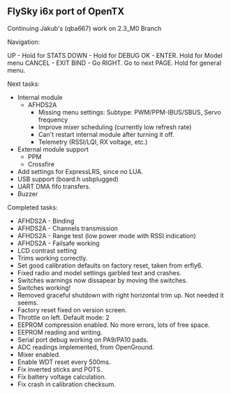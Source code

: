 ## FlySky i6x port of OpenTX

Continuing Jakub's (qba667) work on 2.3_M0 Branch

Navigation:

UP     - Hold for STATS
DOWN   - Hold for DEBUG
OK     - ENTER. Hold for Model menu
CANCEL - EXIT 
BIND   - Go RIGHT. Go to next PAGE. Hold for general menu.

Next tasks:

* Internal module
    - AFHDS2A
        - Missing menu settings: Subtype: PWM/PPM-IBUS/SBUS, Servo frequency
        - Improve mixer scheduling (currently low refresh rate)
        - Can't restart internal module after turning it off.
        - Telemetry (RSSI/LQI, RX voltage, etc.)
* External module support
    - PPM
    - Crossfire
* Add settings for ExpressLRS, since no LUA.
* USB support (board.h usbplugged)
* UART DMA fifo transfers.
* Buzzer

Completed tasks:
* AFHDS2A - Binding
* AFHDS2A - Channels transmission
* AFHDS2A - Range test (low power mode with RSSI indication)
* AFHDS2A - Failsafe working
* LCD contrast setting
* Trims working correctly.
* Set good calibration defaults on factory reset, taken from erfly6.
* Fixed radio and model settings garbled text and crashes.
* Switches warnings now dissapear by moving the switches.
* Switches working!
* Removed graceful shutdown with right horizontal trim up. Not needed it seems.
* Factory reset fixed on version screen.
* Throttle on left. Default mode: 2
* EEPROM compression enabled. No more errors, lots of free space.
* EEPROM reading and writing.
* Serial port debug working on PA9/PA10 pads.
* ADC readings implemented, from OpenGround.
* Mixer enabled.
* Enable WDT reset every 500ms.
* Fix inverted sticks and POTS.
* Fix battery voltage calculation.
* Fix crash in calibration checksum. 
